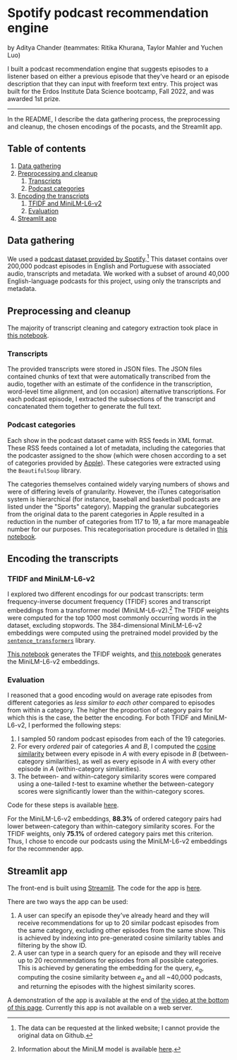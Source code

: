 # Spotify podcast recommendation engine
by Aditya Chander (teammates: Ritika Khurana, Taylor Mahler and Yuchen Luo)

I built a podcast recommendation engine that suggests episodes to a listener based on either a previous episode that they've heard or an episode description that they can input with freeform text entry. This project was built for the Erdos Institute Data Science bootcamp, Fall 2022, and was awarded 1st prize.

***

In the README, I describe the data gathering process, the preprocessing and cleanup, the chosen encodings of the pocasts, and the Streamlit app.

## Table of contents
1. [Data gathering](#data-gathering)
2. [Preprocessing and cleanup](#preprocessing)
	1. [Transcripts](#transcripts)
	2. [Podcast categories](#categories)
3. [Encoding the transcripts](#encoding)
	1. [TFIDF and MiniLM-L6-v2](#options)
	2. [Evaluation](#evaluation)
4. [Streamlit app](#streamlit)

## Data gathering <a name="data-gathering"></a>

We used a [podcast dataset provided by Spotify](https://podcastsdataset.byspotify.com/).[^1] This dataset contains over 200,000 podcast episodes in English and Portuguese with associated audio, transcripts and metadata. We worked with a subset of around 40,000 English-language podcasts for this project, using only the transcripts and metadata.

[^1]: The data can be requested at the linked website; I cannot provide the original data on Github. 

## Preprocessing and cleanup <a name="preprocessing"></a>

The majority of transcript cleaning and category extraction took place in [this notebook](https://github.com/adityac95/spotify_podcast_rec/blob/main/data_inspection_cleaning_CLEAN.ipynb). 

### Transcripts <a name="transcripts"></a>

The provided transcripts were stored in JSON files. The JSON files contained chunks of text that were automatically transcribed from the audio, together with an estimate of the confidence in the transcription, word-level time alignment, and (on occasion) alternative transcriptions. For each podcast episode, I extracted the subsections of the transcript and concatenated them together to generate the full text.

### Podcast categories <a name="categories"></a>

Each show in the podcast dataset came with RSS feeds in XML format. These RSS feeds contained a lot of metadata, including the categories that the podcaster assigned to the show (which were chosen according to a set of categories provided by [Apple](https://podcasts.apple.com/us/genre/podcasts/id26)). These categories were extracted using the `BeautifulSoup` library.

The categories themselves contained widely varying numbers of shows and were of differing levels of granularity. However, the iTunes categorisation system is hierarchical (for instance, baseball and basketball podcasts are listed under the "Sports" category). Mapping the granular subcategories from the original data to the parent categories in Apple resulted in a reduction in the number of categories from 117 to 19, a far more manageable number for our purposes. This recategorisation procedure is detailed in [this notebook](https://github.com/adityac95/spotify_podcast_rec/blob/main/transcript_tagging_embedding_CLEAN.ipynb).

## Encoding the transcripts <a name="encoding"></a>

### TFIDF and MiniLM-L6-v2 <a name="options"></a>

I explored two different encodings for our podcast transcripts: term frequency-inverse document frequency (TFIDF) scores and transcript embeddings from a transformer model (MiniLM-L6-v2).[^2] The TFIDF weights were computed for the top 1000 most commonly occurring words in the dataset, excluding stopwords. The 384-dimensional MiniLM-L6-v2 embeddings were computed using the pretrained model provided by the [`sentence_transformers`](https://www.sbert.net/) library.

[^2]: Information about the MiniLM model is available [here](https://arxiv.org/pdf/2002.10957.pdf).

[This notebook](https://github.com/adityac95/spotify_podcast_rec/blob/main/transcript_tagging_tfidf_embedding.ipynb) generates the TFIDF weights, and [this notebook](https://github.com/adityac95/spotify_podcast_rec/blob/main/transcript_tagging_embedding_CLEAN.ipynb) generates the MiniLM-L6-v2 embeddings.

### Evaluation <a name="evaluation"></a>

I reasoned that a good encoding would on average rate episodes from different categories as *less similar to each other* compared to episodes from within a category. The higher the proportion of category pairs for which this is the case, the better the encoding. For both TFIDF and MiniLM-L6-v2, I performed the following steps:

1. I sampled 50 random podcast episodes from each of the 19 categories.
2. For every *ordered* pair of categories $A$ and $B$, I computed the [cosine similarity](https://en.wikipedia.org/wiki/Cosine_similarity) between every episode in $A$ with every episode in $B$ (between-category similarities), as well as every episode in $A$ with every other episode in $A$ (within-category similarities).
3. The between- and within-category similarity scores were compared using a one-tailed *t*-test to examine whether the between-category scores were significantly lower than the within-category scores. 

Code for these steps is available [here](https://github.com/adityac95/spotify_podcast_rec/blob/main/embedding_exploratory.ipynb).

For the MiniLM-L6-v2 embeddings, **88.3%** of ordered category pairs had lower between-category than within-category similarity scores. For the TFIDF weights, only **75.1%** of ordered category pairs met this criterion. Thus, I chose to encode our podcasts using the MiniLM-L6-v2 embeddings for the recommender app. 

## Streamlit app <a name="streamlit"></a>

The front-end is built using [Streamlit](https://streamlit.io/). The code for the app is [here](https://github.com/adityac95/spotify_podcast_rec/blob/main/app.py).

There are two ways the app can be used:
1. A user can specify an episode they've already heard and they will receive recommendations for up to 20 similar podcast episodes from the same category, excluding other episodes from the same show. This is achieved by indexing into pre-generated cosine similarity tables and filtering by the show ID.
2. A user can type in a search query for an episode and they will receive up to 20 recommendations for episodes from all possible categories. This is achieved by generating the embedding for the query, $e_q$, computing the cosine similarity between $e_q$ and all ~40,000 podcasts, and returning the episodes with the highest similarity scores.

A demonstration of the app is available at the end of [the video at the bottom of this page](https://www.erdosinstitute.org/certificates/fall-2022/data-science-boot-camp/aditya-chander). Currently this app is not available on a web server.
